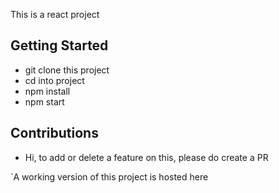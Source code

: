This is a react project 

## Getting Started
- git clone this project
- cd into project 
- npm install
- npm start 

## Contributions 
- Hi, to add or delete a feature on this, please do create a PR 

`A working version of this project is hosted here 